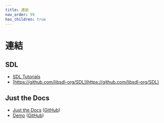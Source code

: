 ```yaml
---
title: 連結
nav_order: 99
has_children: true
---
```


# 連結


## SDL

* [SDL Tutorials](https://wiki.libsdl.org/Tutorials)
* [https://github.com/libsdl-org/SDL](https://github.com/libsdl-org/SDL)


## Just the Docs

* [Just the Docs](https://pmarsceill.github.io/just-the-docs/) ([GitHub](https://github.com/pmarsceill/just-the-docs))
* [Demo](https://pmarsceill.github.io/jtd-remote/) ([GitHub](https://github.com/pmarsceill/jtd-remote))
